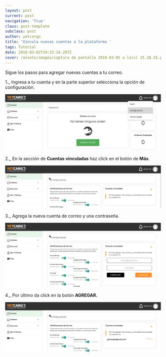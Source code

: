 ```yaml
---
layout: post
current: post
navigation: 'True'
class: post-template
subclass: post
author: yetcargo
title: 'Vincula nuevas cuentas a la plataforma '
tags: Tutorial
date: 2018-03-02T19:33:14.297Z
cover: /assets/images/captura de pantalla 2018-03-02 a la(s) 15.28.55.png
---
```

Sigue los pasos para agregar nuevas cuentas a tu correo.

1._ Ingresa a tu cuenta y en la parte superior selecciona la opción de configuración.

![null](/assets/images/1.png)

2._ En la sección de **Cuentas vinculadas** haz click en el botón de **Más**.

![null](/assets/images/2.png)

3._ Agrega la nueva cuenta de correo y una contraseña.

![null](/assets/images/3.png)

4._ Por último da click en la botón **AGREGAR.** 

![null](/assets/images/4.png)
